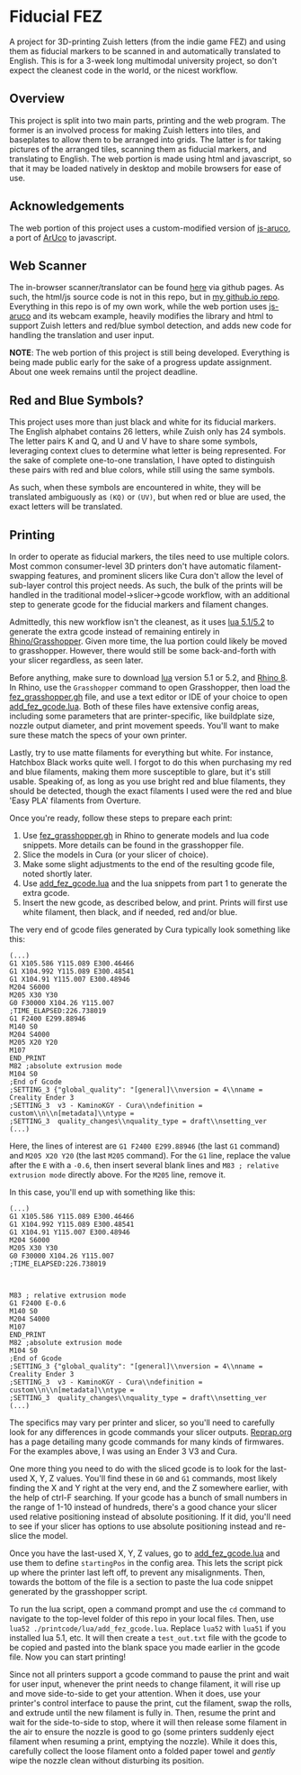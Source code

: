# Fiducial FEZ
A project for 3D-printing Zuish letters (from the indie game FEZ) and using them as fiducial markers to be scanned in and automatically translated to English.
This is for a 3-week long multimodal university project, so don't expect the cleanest code in the world, or the nicest workflow.

## Overview
This project is split into two main parts, printing and the web program. The former is an involved process for making Zuish letters into tiles, and baseplates to allow them to be arranged into grids. The latter is for taking pictures of the arranged tiles, scanning them as fiducial markers, and translating to English. The web portion is made using html and javascript, so that it may be loaded natively in desktop and mobile browsers for ease of use.

## Acknowledgements
The web portion of this project uses a custom-modified version of [js-aruco](https://github.com/jcmellado/js-aruco), a port of [ArUco](http://www.uco.es/investiga/grupos/ava/node/26) to javascript.

## Web Scanner
The in-browser scanner/translator can be found [here](https://legokidlogan.github.io/fiducial-fez/webcode/index.html) via github pages. As such, the html/js source code is not in this repo, but in [my github.io repo](https://github.com/legokidlogan/legokidlogan.github.io/fiducial-fez). Everything in this repo is of my own work, while the web portion uses [js-aruco](https://github.com/jcmellado/js-aruco) and its webcam example, heavily modifies the library and html to support Zuish letters and red/blue symbol detection, and adds new code for handling the translation and user input.

**NOTE**: The web portion of this project is still being developed. Everything is being made public early for the sake of a progress update assignment. About one week remains until the project deadline.

## Red and Blue Symbols?
This project uses more than just black and white for its fiducial markers. The English alphabet contains 26 letters, while Zuish only has 24 symbols. The letter pairs K and Q, and U and V have to share some symbols, leveraging context clues to determine what letter is being represented. For the sake of complete one-to-one translation, I have opted to distinguish these pairs with red and blue colors, while still using the same symbols.

As such, when these symbols are encountered in white, they will be translated ambiguously as `(KQ)` or `(UV)`, but when red or blue are used, the exact letters will be translated.

## Printing
In order to operate as fiducial markers, the tiles need to use multiple colors. Most common consumer-level 3D printers don't have automatic filament-swapping features, and prominent slicers like Cura don't allow the level of sub-layer control this project needs. As such, the bulk of the prints will be handled in the traditional model->slicer->gcode workflow, with an additional step to generate gcode for the fiducial markers and filament changes.

Admittedly, this new workflow isn't the cleanest, as it uses [lua 5.1/5.2](https://www.lua.org/) to generate the extra gcode instead of remaining entirely in [Rhino/Grasshopper](https://www.rhino3d.com/). Given more time, the lua portion could likely be moved to grasshopper. However, there would still be some back-and-forth with your slicer regardless, as seen later.

Before anything, make sure to download [lua](https://www.lua.org/) version 5.1 or 5.2, and [Rhino 8](https://www.rhino3d.com/). In Rhino, use the `Grasshopper` command to open Grasshopper, then load the [fez_grasshopper.gh](/printcode/rhino) file, and use a text editor or IDE of your choice to open [add_fez_gcode.lua](/printcode/lua/add_fez_gcode.lua). Both of these files have extensive config areas, including some parameters that are printer-specific, like buildplate size, nozzle output diameter, and print movement speeds. You'll want to make sure these match the specs of your own printer.

Lastly, try to use matte filaments for everything but white. For instance, Hatchbox Black works quite well. I forgot to do this when purchasing my red and blue filaments, making them more susceptible to glare, but it's still usable. Speaking of, as long as you use bright red and blue filaments, they should be detected, though the exact filaments I used were the red and blue 'Easy PLA' filaments from Overture.

Once you're ready, follow these steps to prepare each print:

1. Use [fez_grasshopper.gh](/printcode/rhino) in Rhino to generate models and lua code snippets. More details can be found in the grasshopper file.
2. Slice the models in Cura (or your slicer of choice).
3. Make some slight adjustments to the end of the resulting gcode file, noted shortly later.
4. Use [add_fez_gcode.lua](/printcode/lua/add_fez_gcode.lua) and the lua snippets from part 1 to generate the extra gcode.
5. Insert the new gcode, as described below, and print. Prints will first use white filament, then black, and if needed, red and/or blue.


The very end of gcode files generated by Cura typically look something like this:
```
(...)
G1 X105.586 Y115.089 E300.46466
G1 X104.992 Y115.089 E300.48541
G1 X104.91 Y115.007 E300.48946
M204 S6000
M205 X30 Y30
G0 F30000 X104.26 Y115.007
;TIME_ELAPSED:226.738019
G1 F2400 E299.88946
M140 S0
M204 S4000
M205 X20 Y20
M107
END_PRINT
M82 ;absolute extrusion mode
M104 S0
;End of Gcode
;SETTING_3 {"global_quality": "[general]\\nversion = 4\\nname = Creality Ender 3
;SETTING_3  v3 - KaminoKGY - Cura\\ndefinition = custom\\n\\n[metadata]\\ntype =
;SETTING_3  quality_changes\\nquality_type = draft\\nsetting_ver
(...)
```

Here, the lines of interest are `G1 F2400 E299.88946` (the last `G1` command) and `M205 X20 Y20` (the last `M205` command).
For the `G1` line, replace the value after the `E` with a `-0.6`, then insert several blank lines and `M83 ; relative extrusion mode` directly above.
For the `M205` line, remove it.

In this case, you'll end up with something like this:
```
(...)
G1 X105.586 Y115.089 E300.46466
G1 X104.992 Y115.089 E300.48541
G1 X104.91 Y115.007 E300.48946
M204 S6000
M205 X30 Y30
G0 F30000 X104.26 Y115.007
;TIME_ELAPSED:226.738019



M83 ; relative extrusion mode
G1 F2400 E-0.6
M140 S0
M204 S4000
M107
END_PRINT
M82 ;absolute extrusion mode
M104 S0
;End of Gcode
;SETTING_3 {"global_quality": "[general]\\nversion = 4\\nname = Creality Ender 3
;SETTING_3  v3 - KaminoKGY - Cura\\ndefinition = custom\\n\\n[metadata]\\ntype =
;SETTING_3  quality_changes\\nquality_type = draft\\nsetting_ver
(...)
```

The specifics may vary per printer and slicer, so you'll need to carefully look for any differences in gcode commands your slicer outputs. [Reprap.org](https://reprap.org/wiki/G-code) has a page detailing many gcode commands for many kinds of firmwares. For the examples above, I was using an Ender 3 V3 and Cura.

One more thing you need to do with the sliced gcode is to look for the last-used X, Y, Z values. You'll find these in `G0` and `G1` commands, most likely finding the X and Y right at the very end, and the Z somewhere earlier, with the help of ctrl-F searching. If your gcode has a bunch of small numbers in the range of 1-10 instead of hundreds, there's a good chance your slicer used relative positioning instead of absolute positioning. If it did, you'll need to see if your slicer has options to use absolute positioning instead and re-slice the model.

Once you have the last-used X, Y, Z values, go to [add_fez_gcode.lua](/printcode/lua/add_fez_gcode.lua) and use them to define `startingPos` in the config area. This lets the script pick up where the printer last left off, to prevent any misalignments. Then, towards the bottom of the file is a section to paste the lua code snippet generated by the grasshopper script.

To run the lua script, open a command prompt and use the `cd` command to navigate to the top-level folder of this repo in your local files. Then, use `lua52 ./printcode/lua/add_fez_gcode.lua`. Replace `lua52` with `lua51` if you installed lua 5.1, etc. It will then create a `test_out.txt` file with the gcode to be copied and pasted into the blank space you made earlier in the gcode file. Now you can start printing!

Since not all printers support a gcode command to pause the print and wait for user input, whenever the print needs to change filament, it will rise up and move side-to-side to get your attention. When it does, use your printer's control interface to pause the print, cut the filament, swap the rolls, and extrude until the new filament is fully in. Then, resume the print and wait for the side-to-side to stop, where it will then release some filament in the air to ensure the nozzle is good to go (some printers suddenly eject filament when resuming a print, emptying the nozzle). While it does this, carefully collect the loose filament onto a folded paper towel and *gently* wipe the nozzle clean without disturbing its position.
